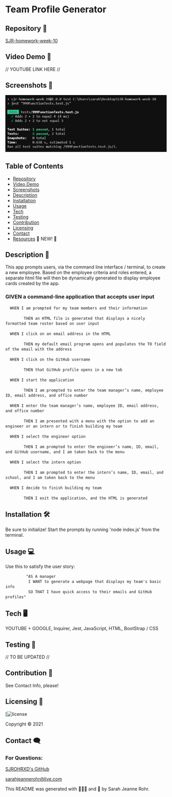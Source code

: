 # Team Profile Generator


## Repository 🌼

[SJR-homework-week-10](https://github.com/SJROHRXD/SJR-homework-week-10/blob/master/)

## Video Demo 🌷

// YOUTUBE LINK HERE //

## Screenshots 🌻

<img src="https://raw.githubusercontent.com/SJROHRXD/SJR-homework-week-10/master/Assets/testjesttestlol.png">


## Table of Contents

- [Repository](#Repository-)
- [Video Demo](#Video-Demo-)
- [Screenshots](#Screenshots-)
- [Description](#Description-)
- [Installation](#Installation-)
- [Usage](#Usage-)
- [Tech](#Tech-)
- [Testing](#Testing-)
- [Contribution](#Contribution-)
- [Licensing](#Licensing-)
- [Contact](#Contact-)
- [Resources](https://github.com/SJROHRXD/SJR-homework-week-10/blob/master/RESOURCES.md) 🌱 NEW! 🌳


## Description 📌

This app prompts users, via the command line interface / terminal, to create a new employee. Based on the employee criteria and roles entered, a separate html file will then be dynamically generated to display employee cards created by the app.


### GIVEN a command-line application that accepts user input

      WHEN I am prompted for my team members and their information

            THEN an HTML file is generated that displays a nicely formatted team roster based on user input

      WHEN I click on an email address in the HTML

            THEN my default email program opens and populates the TO field of the email with the address

      WHEN I click on the GitHub username

            THEN that GitHub profile opens in a new tab

      WHEN I start the application

            THEN I am prompted to enter the team manager’s name, employee ID, email address, and office number

      WHEN I enter the team manager’s name, employee ID, email address, and office number

            THEN I am presented with a menu with the option to add an engineer or an intern or to finish building my team

      WHEN I select the engineer option

            THEN I am prompted to enter the engineer’s name, ID, email, and GitHub username, and I am taken back to the menu

      WHEN I select the intern option

            THEN I am prompted to enter the intern’s name, ID, email, and school, and I am taken back to the menu

      WHEN I decide to finish building my team

            THEN I exit the application, and the HTML is generated


## Installation 🛠

Be sure to initialize! Start the prompts by running 'node index.js' from the terminal.


## Usage 💻

Use this to satisfy the user story:

             "AS A manager
              I WANT to generate a webpage that displays my team's basic info
              SO THAT I have quick access to their emails and GitHub profiles"


## Tech 🖥

YOUTUBE + GOOGLE, Inquirer, Jest, JavaScript, HTML, BootStrap / CSS


## Testing 🧷

// TO BE UPDATED //


## Contribution 🤝

See Contact Info, please!


## Licensing 🧾

[![license](https://img.shields.io/github/license/SJROHRXD/SJR-homework-week-10?color=hotpink&style=plastic)

Copyright &copy; 2021


## Contact 🗨

### For Questions:

[SJROHRXD's GitHub](https://github.com/SJROHRXD)

sarahjeannerohr@live.com

This README was generated with 🌼🌿🌷 and 🤍 by Sarah Jeanne Rohr.
